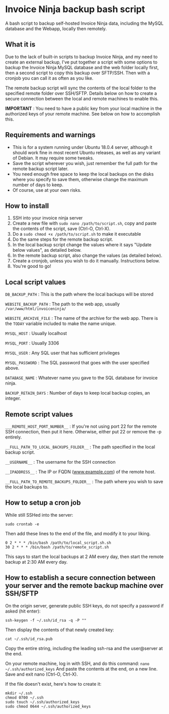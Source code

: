 # Invoice Ninja backup bash script
A bash script to backup self-hosted Invoice Ninja data, including the MySQL database and the Webapp, locally then remotely.

## What it is
Due to the lack of built-in scripts to backup Invoice Ninja, and my need to create an external backup, I've put together a script with some options to backup the Invoice Ninja MySQL database and the web folder locally first, then a second script to copy this backup over SFTP/SSH. Then with a cronjob you can call it as often as you like.

The remote backup script will sync the contents of the local folder to the specified remote folder over SSH/SFTP. Details below on how to create a secure connection between the local and remote machines to enable this.

**IMPORTANT** : You need to have a public key from your local machine in the authorized keys of your remote machine. See below on how to accomplish this.

## Requirements and warnings
* This is for a system running under Ubuntu 18.0.4 server, although it should work fine in most recent Ubuntu releases, as well as any variant of Debian. It may require some tweaks.
* Save the script wherever you wish, just remember the full path for the remote backup script later.
* You need enough free space to keep the local backups on the disks where you specify to save them, otherwise change the maximum number of days to keep.
* Of course, use at your own risks.

## How to install
1. SSH into your invoice ninja server
2. Create a new file with `sudo nano /path/to/script.sh`, copy and paste the contents of the script, save (Ctrl-O, Ctrl-X).
3. Do a `sudo chmod +x /path/to/script.sh` to make it executable
4. Do the same steps for the remote backup script.
5. In the local backup script change the values where it says "Update below values", as detailed below.
6. In the remote backup script, also change the values (as detailed below).
7. Create a cronjob, unless you wish to do it manually. Instructions below.
8. You're good to go!

## Local script values

`DB_BACKUP_PATH` : This is the path where the local backups will be stored

`WEBSITE_BACKUP_PATH` : The path to the web app, usually `/var/www/html/invoiceninja/`

`WEBSITE_ARCHIVE_FILE` : The name of the archive for the web app. There is the `TODAY` variable included to make the name unique.

`MYSQL_HOST` : Usually localhost

`MYSQL_PORT` : Usually 3306

`MYSQL_USER` : Any SQL user that has sufficient privileges

`MYSQL_PASSWORD` : The SQL password that goes with the user specified above.

`DATABASE_NAME` : Whatever name you gave to the SQL database for invoice ninja.

`BACKUP_RETAIN_DAYS` : Number of days to keep local backup copies, an integer.

## Remote script values

`___REMOTE_HOST_PORT_NUMBER__` : If you're not using port 22 for the remote SSH connection, then put it here. Otherwise, either put 22 or remove the -p entirely.

`__FULL_PATH_TO_LOCAL_BACKUPS_FOLDER__` : The path specified in the local backup script.

`__USERNAME__` : The username for the SSH connection

`__IPADDRESS__` : The IP or FQDN (www.example.com) of the remote host.

`__FULL_PATH_TO_REMOTE_BACKUPS_FOLDER__` : The path where you wish to save the local backups to.

## How to setup a cron job

While still SSHed into the server:

`sudo crontab -e`

Then add these lines to the end of the file, and modify it to your liking.
```
0 2 * * * /bin/bash /path/to/local_script.sh.sh
30 2 * * * /bin/bash /path/to/remote_script.sh
```
This says to start the local backups at 2 AM every day, then start the remote backup at 2:30 AM every day.

## How to establish a secure connection between your server and the remote backup machine over SSH/SFTP

On the origin server, generate public SSH keys, do not specify a password if asked (hit enter):

`ssh-keygen -f ~/.ssh/id_rsa -q -P ""`

Then display the contents of that newly created key:

`cat ~/.ssh/id_rsa.pub`

Copy the entire string, including the leading ssh-rsa and the user@server at the end.

On your remote machine, log in with SSH, and do this command:
`nano ~/.ssh/authorized_keys`
And paste the contents at the end, on a new line. Save and exit nano (Ctrl-O, Ctrl-X).

If the file doesn't exist, here's how to create it:
```
mkdir ~/.ssh
chmod 0700 ~/.ssh
sudo touch ~/.ssh/authorized_keys
sudo chmod 0644 ~/.ssh/authorized_keys
```

